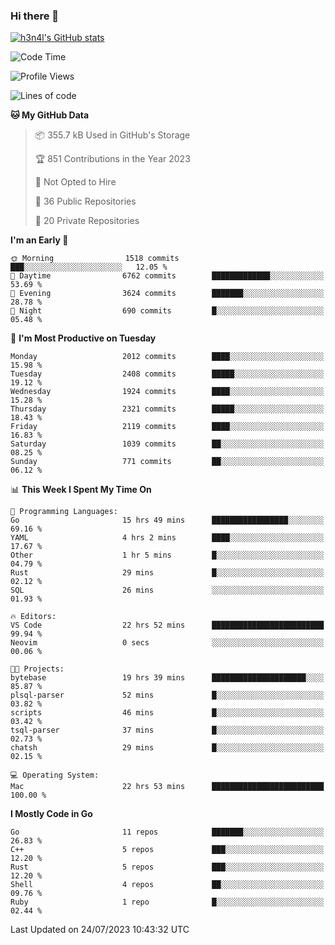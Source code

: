 ### Hi there 👋

[![h3n4l's GitHub stats](https://github-readme-stats.vercel.app/api?username=h3n4l&count_private=true&show_icons=true&theme=radical)](https://github.com/h3n4l/github-readme-stats)

<!--START_SECTION:waka-->
![Code Time](http://img.shields.io/badge/Code%20Time-1%2C430%20hrs%2044%20mins-blue)

![Profile Views](http://img.shields.io/badge/Profile%20Views-0-blue)

![Lines of code](https://img.shields.io/badge/From%20Hello%20World%20I%27ve%20Written-3.4%20million%20lines%20of%20code-blue)

**🐱 My GitHub Data** 

> 📦 355.7 kB Used in GitHub's Storage 
 > 
> 🏆 851 Contributions in the Year 2023
 > 
> 🚫 Not Opted to Hire
 > 
> 📜 36 Public Repositories 
 > 
> 🔑 20 Private Repositories 
 > 
**I'm an Early 🐤** 

```text
🌞 Morning                1518 commits        ███░░░░░░░░░░░░░░░░░░░░░░   12.05 % 
🌆 Daytime                6762 commits        █████████████░░░░░░░░░░░░   53.69 % 
🌃 Evening                3624 commits        ███████░░░░░░░░░░░░░░░░░░   28.78 % 
🌙 Night                  690 commits         █░░░░░░░░░░░░░░░░░░░░░░░░   05.48 % 
```
📅 **I'm Most Productive on Tuesday** 

```text
Monday                   2012 commits        ████░░░░░░░░░░░░░░░░░░░░░   15.98 % 
Tuesday                  2408 commits        █████░░░░░░░░░░░░░░░░░░░░   19.12 % 
Wednesday                1924 commits        ████░░░░░░░░░░░░░░░░░░░░░   15.28 % 
Thursday                 2321 commits        █████░░░░░░░░░░░░░░░░░░░░   18.43 % 
Friday                   2119 commits        ████░░░░░░░░░░░░░░░░░░░░░   16.83 % 
Saturday                 1039 commits        ██░░░░░░░░░░░░░░░░░░░░░░░   08.25 % 
Sunday                   771 commits         ██░░░░░░░░░░░░░░░░░░░░░░░   06.12 % 
```


📊 **This Week I Spent My Time On** 

```text
💬 Programming Languages: 
Go                       15 hrs 49 mins      █████████████████░░░░░░░░   69.16 % 
YAML                     4 hrs 2 mins        ████░░░░░░░░░░░░░░░░░░░░░   17.67 % 
Other                    1 hr 5 mins         █░░░░░░░░░░░░░░░░░░░░░░░░   04.79 % 
Rust                     29 mins             █░░░░░░░░░░░░░░░░░░░░░░░░   02.12 % 
SQL                      26 mins             ░░░░░░░░░░░░░░░░░░░░░░░░░   01.93 % 

🔥 Editors: 
VS Code                  22 hrs 52 mins      █████████████████████████   99.94 % 
Neovim                   0 secs              ░░░░░░░░░░░░░░░░░░░░░░░░░   00.06 % 

🐱‍💻 Projects: 
bytebase                 19 hrs 39 mins      █████████████████████░░░░   85.87 % 
plsql-parser             52 mins             █░░░░░░░░░░░░░░░░░░░░░░░░   03.82 % 
scripts                  46 mins             █░░░░░░░░░░░░░░░░░░░░░░░░   03.42 % 
tsql-parser              37 mins             █░░░░░░░░░░░░░░░░░░░░░░░░   02.73 % 
chatsh                   29 mins             █░░░░░░░░░░░░░░░░░░░░░░░░   02.15 % 

💻 Operating System: 
Mac                      22 hrs 53 mins      █████████████████████████   100.00 % 
```

**I Mostly Code in Go** 

```text
Go                       11 repos            ███████░░░░░░░░░░░░░░░░░░   26.83 % 
C++                      5 repos             ███░░░░░░░░░░░░░░░░░░░░░░   12.20 % 
Rust                     5 repos             ███░░░░░░░░░░░░░░░░░░░░░░   12.20 % 
Shell                    4 repos             ██░░░░░░░░░░░░░░░░░░░░░░░   09.76 % 
Ruby                     1 repo              █░░░░░░░░░░░░░░░░░░░░░░░░   02.44 % 
```




 Last Updated on 24/07/2023 10:43:32 UTC
<!--END_SECTION:waka-->


